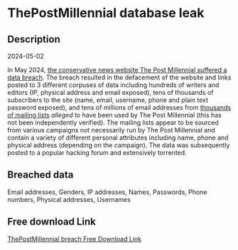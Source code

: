 # ThePostMillennial database leak

## Description

2024-05-02

In May 2024, <a href="https://www.mediaite.com/politics/conservative-news-websites-hacked-replaced-with-page-leaking-private-information/" target="_blank" rel="noopener">the conservative news website The Post Millennial suffered a data breach</a>. The breach resulted in the defacement of the website and links posted to 3 different corpuses of data including hundreds of writers and editors (IP, physical address and email exposed), tens of thousands of subscribers to the site (name, email, username, phone and plain text password exposed), and tens of millions of email addresses from <a href="https://sprunge.us/SZTt4N" target="_blank" rel="noopener">thousands of mailing lists</a> <em>alleged</em> to have been used by The Post Millennial (this has not been independently verified). The mailing lists appear to be sourced from various campaigns not necessarily run by The Post Millennial and contain a variety of different personal attributes including name, phone and physical address (depending on the campaign). The data was subsequently posted to a popular hacking forum and extensively torrented.

## Breached data

Email addresses, Genders, IP addresses, Names, Passwords, Phone numbers, Physical addresses, Usernames

## Free download Link

[ThePostMillennial breach Free Download Link](https://link-to.net/1229997/150.8263065033404/dynamic/?r=aHR0cHM6Ly93d3cubWVkaWFmaXJlLmNvbS92aWV3L0V6Z0dkR2dKOWs4M3A1VC90aGVwb3N0bWlsbGVubmlhbC5jb20vZmlsZQ==)